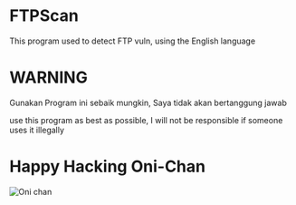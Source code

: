 # FTPScan
This program used to detect FTP vuln, using the English language

# WARNING

Gunakan Program ini sebaik mungkin, Saya tidak akan bertanggung jawab

use this program as best as possible, I will not be responsible if someone uses it illegally 

# Happy Hacking Oni-Chan

![Oni chan](https://waifu2x.booru.pics/outfiles/5a4231c4b1bce028c81af3b1ad03cb53248f9b6a_s2_n2.jpg "Bakaa Hentaii ^_^")
